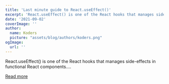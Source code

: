 ```yaml
---
title: 'Last minute guide to React.useEffect()'
excerpt: 'React.useEffect() is one of the React hooks that manages side-effects in functional React components....'
date: '2021-09-02'
coverImage: ''
author:
  name: Koders
  picture: "assets/blog/authors/koders.png"
ogImage:
  url: ''
---
```


React.useEffect() is one of the React hooks that manages side-effects in functional React components....

[Read more](https://dev.to/forkbikash/last-minute-guide-to-react-useeffect-4n1i)

